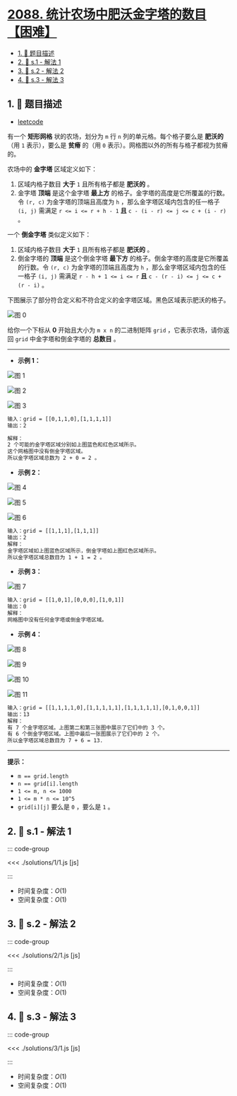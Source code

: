 # [2088. 统计农场中肥沃金字塔的数目【困难】](https://github.com/tnotesjs/TNotes.leetcode/tree/main/notes/2088.%20%E7%BB%9F%E8%AE%A1%E5%86%9C%E5%9C%BA%E4%B8%AD%E8%82%A5%E6%B2%83%E9%87%91%E5%AD%97%E5%A1%94%E7%9A%84%E6%95%B0%E7%9B%AE%E3%80%90%E5%9B%B0%E9%9A%BE%E3%80%91)

<!-- region:toc -->

- [1. 📝 题目描述](#1--题目描述)
- [2. 🎯 s.1 - 解法 1](#2--s1---解法-1)
- [3. 🎯 s.2 - 解法 2](#3--s2---解法-2)
- [4. 🎯 s.3 - 解法 3](#4--s3---解法-3)

<!-- endregion:toc -->

## 1. 📝 题目描述

- [leetcode](https://leetcode.cn/problems/count-fertile-pyramids-in-a-land/)

有一个 **矩形网格** 状的农场，划分为 `m` 行 `n` 列的单元格。每个格子要么是 **肥沃的** （用 `1` 表示），要么是 **贫瘠** 的（用 `0` 表示）。网格图以外的所有与格子都视为贫瘠的。

农场中的 **金字塔** 区域定义如下：

1. 区域内格子数目 **大于** `1` 且所有格子都是 **肥沃的** 。
2. 金字塔 **顶端** 是这个金字塔 **最上方** 的格子。金字塔的高度是它所覆盖的行数。令 `(r, c)` 为金字塔的顶端且高度为 `h` ，那么金字塔区域内包含的任一格子 `(i, j)` 需满足 `r <= i <= r + h - 1` **且** `c - (i - r) <= j <= c + (i - r)` 。

一个 **倒金字塔** 类似定义如下：

1. 区域内格子数目 **大于** `1` 且所有格子都是 **肥沃的** 。
2. 倒金字塔的 **顶端** 是这个倒金字塔 **最下方** 的格子。倒金字塔的高度是它所覆盖的行数。令 `(r, c)` 为金字塔的顶端且高度为 `h` ，那么金字塔区域内包含的任一格子 `(i, j)` 需满足 `r - h + 1 <= i <= r` **且** `c - (r - i) <= j <= c + (r - i)` 。

下图展示了部分符合定义和不符合定义的金字塔区域。黑色区域表示肥沃的格子。

![图 0](https://cdn.jsdelivr.net/gh/tnotesjs/imgs@main/2025-09-26-23-16-00.png)

给你一个下标从 **0** 开始且大小为 `m x n` 的二进制矩阵 `grid` ，它表示农场，请你返回 `grid` 中金字塔和倒金字塔的 **总数目** 。

---

- **示例 1：**

![图 1](https://cdn.jsdelivr.net/gh/tnotesjs/imgs@main/2025-09-26-23-16-29.png)

![图 2](https://cdn.jsdelivr.net/gh/tnotesjs/imgs@main/2025-09-26-23-16-34.png)

![图 3](https://cdn.jsdelivr.net/gh/tnotesjs/imgs@main/2025-09-26-23-16-40.png)

```txt
输入：grid = [[0,1,1,0],[1,1,1,1]]
输出：2

解释：
2 个可能的金字塔区域分别如上图蓝色和红色区域所示。
这个网格图中没有倒金字塔区域。
所以金字塔区域总数为 2 + 0 = 2 。
```

- **示例 2：**

![图 4](https://cdn.jsdelivr.net/gh/tnotesjs/imgs@main/2025-09-26-23-16-54.png)

![图 5](https://cdn.jsdelivr.net/gh/tnotesjs/imgs@main/2025-09-26-23-17-00.png)

![图 6](https://cdn.jsdelivr.net/gh/tnotesjs/imgs@main/2025-09-26-23-17-05.png)

```txt
输入：grid = [[1,1,1],[1,1,1]]
输出：2
解释：
金字塔区域如上图蓝色区域所示，倒金字塔如上图红色区域所示。
所以金字塔区域总数目为 1 + 1 = 2 。
```

- **示例 3：**

![图 7](https://cdn.jsdelivr.net/gh/tnotesjs/imgs@main/2025-09-26-23-17-13.png)

```txt
输入：grid = [[1,0,1],[0,0,0],[1,0,1]]
输出：0
解释：
网格图中没有任何金字塔或倒金字塔区域。
```

- **示例 4：**

![图 8](https://cdn.jsdelivr.net/gh/tnotesjs/imgs@main/2025-09-26-23-17-24.png)

![图 9](https://cdn.jsdelivr.net/gh/tnotesjs/imgs@main/2025-09-26-23-17-29.png)

![图 10](https://cdn.jsdelivr.net/gh/tnotesjs/imgs@main/2025-09-26-23-17-33.png)

![图 11](https://cdn.jsdelivr.net/gh/tnotesjs/imgs@main/2025-09-26-23-17-40.png)

```txt
输入：grid = [[1,1,1,1,0],[1,1,1,1,1],[1,1,1,1,1],[0,1,0,0,1]]
输出：13
解释：
有 7 个金字塔区域。上图第二和第三张图中展示了它们中的 3 个。
有 6 个倒金字塔区域。上图中最后一张图展示了它们中的 2 个。
所以金字塔区域总数目为 7 + 6 = 13.
```

---

**提示：**

- `m == grid.length`
- `n == grid[i].length`
- `1 <= m, n <= 1000`
- `1 <= m * n <= 10^5`
- `grid[i][j]` 要么是 `0` ，要么是 `1` 。

## 2. 🎯 s.1 - 解法 1

::: code-group

<<< ./solutions/1/1.js [js]

:::

- 时间复杂度：$O(1)$
- 空间复杂度：$O(1)$

## 3. 🎯 s.2 - 解法 2

::: code-group

<<< ./solutions/2/1.js [js]

:::

- 时间复杂度：$O(1)$
- 空间复杂度：$O(1)$

## 4. 🎯 s.3 - 解法 3

::: code-group

<<< ./solutions/3/1.js [js]

:::

- 时间复杂度：$O(1)$
- 空间复杂度：$O(1)$
